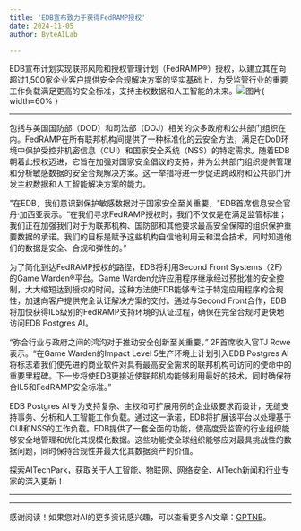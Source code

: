 ```yaml
---
title: 'EDB宣布致力于获得FedRAMP授权'
date: 2024-11-05
author: ByteAILab

---
```


EDB宣布计划实现联邦风险和授权管理计划（FedRAMP®）授权，以建立其在向超过1,500家企业客户提供安全合规解决方案的坚实基础上，为受监管行业的重要工作负载满足更高的安全标准，支持主权数据和人工智能的未来。![图片](https://ai-techpark.com/wp-content/uploads/2024/11/EDB-Annou-960x540.jpg){ width=60% }

---
包括与美国国防部（DOD）和司法部（DOJ）相关的众多政府和公共部门组织在内。FedRAMP在所有联邦机构间提供了一种标准化的云安全方法，满足在DoD环境中保护受控非机密信息（CUI）和国家安全系统（NSS）的特定需求。随着EDB朝着此授权迈进，它旨在加强对国家安全倡议的支持，并为公共部门组织提供管理和分析敏感数据的安全合规解决方案。这一举措将进一步促进跨政府和公共部门开发主权数据和人工智能解决方案的能力。

"在EDB，我们意识到保护敏感数据对于国家安全至关重要，"EDB首席信息安全官丹·加西亚表示。“在我们寻求FedRAMP授权时，我们不仅仅是在满足监管标准；我们正在加强我们对于为联邦机构、国防部和其他要求最高安全保障的组织保护重要数据的承诺。我们的目标是赋予这些机构自信地利用云和混合技术，同时知道他们的数据是安全、合规和弹性的。”

为了简化到达FedRAMP授权的路径，EDB将利用Second Front Systems（2F）的Game Warden®平台。Game Warden允许应用程序继承经过预批准的安全控制，大大缩短达到授权的时间。这种方法使EDB能够专注于特定应用程序的合规性，加速向客户提供完全认证解决方案的交付。通过与Second Front合作，EDB将加快获得IL5级别的FedRAMP支持环境的认证过程，确保在完全合规时更快地访问EDB Postgres AI。

“弥合行业与政府之间的鸿沟对于推动安全创新至关重要，” 2F首席收入官TJ Rowe表示。“在Game Warden的Impact Level 5生产环境上计划引入EDB Postgres AI将标志着我们使先进的商业软件对具有最高安全需求的联邦机构可访问的使命中的重要里程碑。下一步将使EDB更接近使联邦机构能够利用最好的技术，同时确保符合IL5和FedRAMP安全标准。”

EDB Postgres AI专为支持复杂、主权和可扩展用例的企业级要求而设计，无缝支持事务、分析和人工智能工作负载。通过这一承诺，EDB将扩展该平台以处理基于CUI和NSS的工作负载。EDB提供了一套全面的功能，使高度受监管的行业组织能够安全地管理和优化其规模化数据。这些功能使全球组织能够应对最具挑战性的数据问题，同时保持合规性并最大化其数据资产的价值。

探索AITechPark，获取关于人工智能、物联网、网络安全、AITech新闻和行业专家的深入更新！

---
---
感谢阅读！如果您对AI的更多资讯感兴趣，可以查看更多AI文章：[GPTNB](https://gptnb.com)。